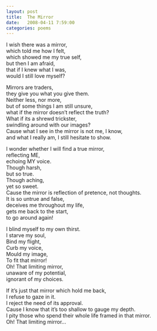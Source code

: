 ```yaml
---
layout: post
title:  The Mirror
date:   2008-04-11 7:59:00
categories: poems
---
```


I wish there was a mirror, <br/>
which told me how I felt, <br/>
which showed me my true self, <br/>
but then I am afraid, <br/>
that if I knew what I was,<br/>
would I still love myself?<br/>


Mirrors are traders,<br/>
they give you what you give them.<br/>
Neither less, nor more, <br/>
but of some things I am still unsure, <br/>
what if the mirror doesn’t reflect the truth?<br/>
What if its a shrewd trickster,<br/>
swindling around with our images? <br/>
Cause what I see in the mirror is not me, I know, <br/>
and what I really am, I still hesitate to show. <br/>


I wonder whether I will find a true mirror,<br/>
reflecting ME, <br/>
echoing MY voice. <br/>
Though harsh, <br/>
but so true.<br/>
Though aching, <br/>
yet so sweet. <br/>
Cause the mirror is reflection of pretence, not thoughts. <br/>
It is so untrue and false,<br/>
deceives me throughout my life, <br/>
gets me back to the start, <br/>
to go around again! <br/>


I blind myself to my own thirst.<br/>
I starve my soul, <br/>
Bind my flight,<br/>
Curb my voice,<br/>
Mould my image,<br/>
To fit that mirror! <br/>
Oh! That limiting mirror, <br/>
unaware of my potential, <br/>
ignorant of my choices. <br/>


If it’s just that mirror which hold me back, <br/>
I refuse to gaze in it. <br/>
I reject the need of its approval. <br/>
Cause I know that it’s too shallow to gauge my depth. <br/>
I pity those who spend their whole life framed in that mirror. <br/>
Oh! That limiting mirror...



